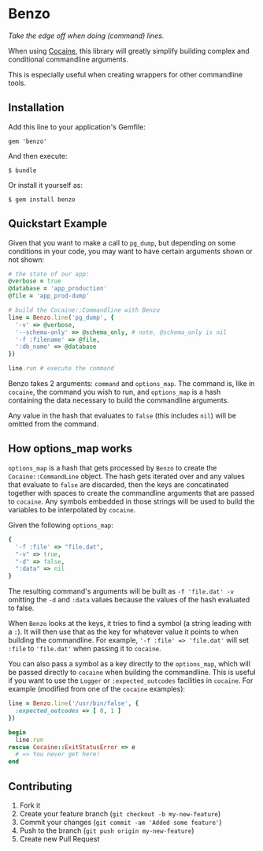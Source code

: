 # Benzo

*Take the edge off when doing (command) lines.*

When using [Cocaine](https://github.com/thoughtbot/cocaine), this library will
greatly simplify building complex and conditional commandline arguments.

This is especially useful when creating wrappers for other commandline tools.

## Installation

Add this line to your application's Gemfile:

    gem 'benzo'

And then execute:

    $ bundle

Or install it yourself as:

    $ gem install benzo

## Quickstart Example

Given that you want to make a call to `pg_dump`, but depending on some conditions
in your code, you may want to have certain arguments shown or not shown:

```ruby
# the state of our app:
@verbose = true
@database = 'app_production'
@file = 'app_prod-dump'

# build the Cocaine::Commandline with Benzo
line = Benzo.line('pg_dump', {
  '-v' => @verbose,
  '--schema-only' => @schema_only, # note, @schema_only is nil
  '-f :filename' => @file,
  ':db_name' => @database
})

line.run # execute the command
```

Benzo takes 2 arguments: `command` and `options_map`. The command is, like in
`cocaine`, the command you wish to run, and `options_map` is a hash containing
the data necessary to build the commandline arguments.

Any value in the hash that evaluates to `false` (this includes `nil`) will be
omitted from the command.

## How options_map works

`options_map` is a hash that gets processed by `Benzo` to create the
`Cocaine::CommandLine` object. The hash gets iterated over and any values that
evaluate to `false` are discarded, then the keys are concatinated together with
spaces to create the commandline arguments that are passed to `cocaine`. Any
symbols embedded in those strings will be used to build the variables to be
interpolated by `cocaine`.

Given the following `options_map`:

```ruby
{
  '-f :file' => "file.dat",
  "-v" => true,
  "-d" => false,
  ":data" => nil
}
```

The resulting command's arguments will be built as `-f 'file.dat' -v` omitting the
`-d` and `:data` values because the values of the hash evaluated to false.

When `Benzo` looks at the keys, it tries to find a symbol (a string leading with
a `:`). It will then use that as the key for whatever value it points to when
building the commandline. For example, `'-f :file' => 'file.dat'` will set `:file`
to `'file.dat'` when passing it to `cocaine`.

You can also pass a symbol as a key directly to the `options_map`, which will be
passed directly to `cocaine` when building the commandline. This is useful if you
want to use the `Logger` or `:expected_outcodes` facilities in `cocaine`. For
example (modified from one of the `cocaine` examples):

```ruby
line = Benzo.line('/usr/bin/false', {
  :expected_outcodes => [ 0, 1 ]
})

begin
  line.run
rescue Cocaine::ExitStatusError => e
  # => You never get here!
end
```

## Contributing

1. Fork it
2. Create your feature branch (`git checkout -b my-new-feature`)
3. Commit your changes (`git commit -am 'Added some feature'`)
4. Push to the branch (`git push origin my-new-feature`)
5. Create new Pull Request
